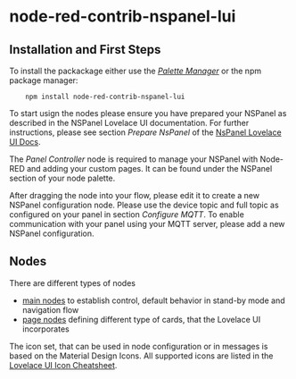 # node-red-contrib-nspanel-lui

## Installation and First Steps

To install the packackage either use the [_Palette Manager_](https://nodered.org/docs/user-guide/editor/palette/manager) or the npm package manager:

```
    npm install node-red-contrib-nspanel-lui
```

To start usign the nodes please ensure you have prepared your NSPanel as described in the NSPanel Lovelace UI documentation. For further instructions, please see section _Prepare NsPanel_ of the [NsPanel Lovelace UI Docs](https://docs.nspanel.pky.eu/).

The _Panel Controller_ node is required to manage your NSPanel with Node-RED and adding your custom pages. It can be found under the NSPanel section of your node palette.

After dragging the node into your flow, please edit it to create a new NSPanel configuration node. Please use the device topic and full topic as configured on your panel in section _Configure MQTT_. To enable communication with your panel using your MQTT server, please add a new NSPanel configuration.

## Nodes

There are different types of nodes

-   [main nodes](./nodes.md) to establish control, default behavior in stand-by mode and navigation flow
-   [page nodes](./page-nodes.md) defining different type of cards, that the Lovelace UI incorporates

The icon set, that can be used in node configuration or in messages is based on the Material Design Icons. All supported icons are listed in the [Lovelace UI Icon Cheatsheet](https://docs.nspanel.pky.eu/icon-cheatsheet.html).

